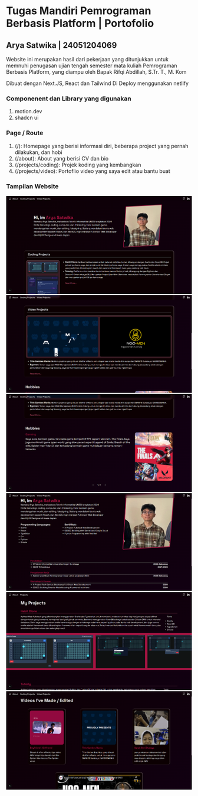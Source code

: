 # Tugas Mandiri Pemrograman Berbasis Platform | Portofolio
## Arya Satwika | 24051204069
Website ini merupakan hasil dari pekerjaan yang ditunjukkan untuk memnuhi penugasan ujian tengah semester mata kuliah Pemrograman Berbasis Platform, yang diampu oleh Bapak Rifqi Abdillah, S.Tr. T., M. Kom

Dibuat dengan Next.JS, React dan Tailwind
Di Deploy menggunakan netlify

### Componenent dan Library yang digunakan
1. motion.dev
2. shadcn ui

### Page / Route
1. (/): Homepage yang berisi informasi diri, beberapa project yang pernah dilakukan, dan hobi
2. (/about): About yang berisi CV dan bio
3. (/projects/coding): Projek koding yang kembangkan
4. (/projects/video): Portoflio video yang saya edit atau bantu buat

### Tampilan Website
![homepage-1](public/screenshots/homepage-1.png)
![homepage-2](public/screenshots/homepage-2.png)
![homepage-3](public/screenshots/homepage-3.png)
![about-1](public/screenshots/about-1.png)
![coding-1](public/screenshots/coding-1.png)
![videos-1](public/screenshots/videos-1.png)